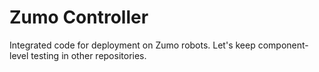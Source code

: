 # Zumo Controller

Integrated code for deployment on Zumo robots. Let's keep component-level testing in other repositories.
